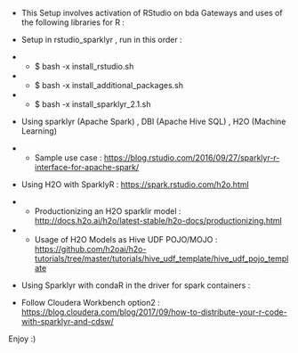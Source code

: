 


  - This Setup involves activation of RStudio on bda Gateways and uses of the following libraries for R : 
  
  - Setup in rstudio_sparklyr , run in this order :
   
  -    - $ bash -x install_rstudio.sh
  -    - $ bash -x install_additional_packages.sh
  -    - $ bash -x install_sparklyr_2.1.sh
      
    

  -  Using sparklyr (Apache Spark) , DBI (Apache Hive SQL) , H2O (Machine Learning) 

  - - Sample use case : https://blog.rstudio.com/2016/09/27/sparklyr-r-interface-for-apache-spark/
  
  - Using H2O with SparklyR : https://spark.rstudio.com/h2o.html
  
  - - Productionizing an H2O sparklir model : http://docs.h2o.ai/h2o/latest-stable/h2o-docs/productionizing.html 
  
  - - Usage of H2O Models as Hive UDF POJO/MOJO : https://github.com/h2oai/h2o-tutorials/tree/master/tutorials/hive_udf_template/hive_udf_pojo_template 

  -  Using Sparklyr with condaR in the driver for spark containers :

  - Follow Cloudera Workbench option2 : https://blog.cloudera.com/blog/2017/09/how-to-distribute-your-r-code-with-sparklyr-and-cdsw/ 

 Enjoy :) 

